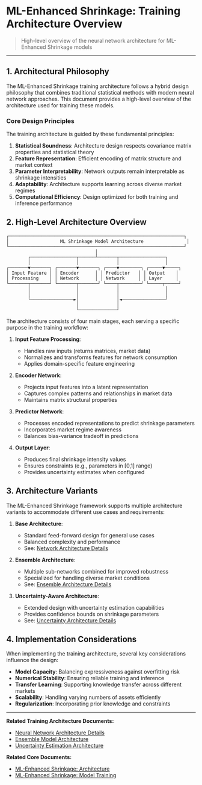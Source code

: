 # ML-Enhanced Shrinkage: Training Architecture Overview

> High-level overview of the neural network architecture for ML-Enhanced Shrinkage models

---

## 1. Architectural Philosophy

The ML-Enhanced Shrinkage training architecture follows a hybrid design philosophy that combines traditional statistical methods with modern neural network approaches. This document provides a high-level overview of the architecture used for training these models.

### Core Design Principles

The training architecture is guided by these fundamental principles:

1. **Statistical Soundness**: Architecture design respects covariance matrix properties and statistical theory
2. **Feature Representation**: Efficient encoding of matrix structure and market context
3. **Parameter Interpretability**: Network outputs remain interpretable as shrinkage intensities
4. **Adaptability**: Architecture supports learning across diverse market regimes
5. **Computational Efficiency**: Design optimized for both training and inference performance

## 2. High-Level Architecture Overview

```
┌─────────────────────────────────────────────────────────────────┐
│                   ML Shrinkage Model Architecture                │
└─────────────────────────────────────────────────────────────────┘
                                 │
        ┌─────────────────┬──────┴───────┬─────────────────┐
        │                 │              │                 │
┌───────▼───────┐ ┌───────▼───────┐ ┌────▼────────┐ ┌─────▼─────┐
│ Input Feature │ │ Encoder      │ │ Predictor   │ │ Output    │
│ Processing    │ │ Network      │ │ Network     │ │ Layer     │
└───────┬───────┘ └───────┬───────┘ └────┬────────┘ └─────┬─────┘
        │                 │              │                 │
        │                 │              │                 │
        └────────────────►│              │◄────────────────┘
                          │              │
                          └──────────────┘
```

The architecture consists of four main stages, each serving a specific purpose in the training workflow:

1. **Input Feature Processing**: 
   * Handles raw inputs (returns matrices, market data)
   * Normalizes and transforms features for network consumption
   * Applies domain-specific feature engineering

2. **Encoder Network**:
   * Projects input features into a latent representation
   * Captures complex patterns and relationships in market data
   * Maintains matrix structural properties

3. **Predictor Network**:
   * Processes encoded representations to predict shrinkage parameters
   * Incorporates market regime awareness 
   * Balances bias-variance tradeoff in predictions

4. **Output Layer**:
   * Produces final shrinkage intensity values
   * Ensures constraints (e.g., parameters in [0,1] range)
   * Provides uncertainty estimates when configured

## 3. Architecture Variants

The ML-Enhanced Shrinkage framework supports multiple architecture variants to accommodate different use cases and requirements:

1. **Base Architecture**:
   * Standard feed-forward design for general use cases
   * Balanced complexity and performance
   * See: [Network Architecture Details](./ml-shrinkage-training-architecture-network.md)

2. **Ensemble Architecture**:
   * Multiple sub-networks combined for improved robustness
   * Specialized for handling diverse market conditions
   * See: [Ensemble Architecture Details](./ml-shrinkage-training-architecture-ensemble.md)

3. **Uncertainty-Aware Architecture**:
   * Extended design with uncertainty estimation capabilities
   * Provides confidence bounds on shrinkage parameters
   * See: [Uncertainty Architecture Details](./ml-shrinkage-training-architecture-uncertainty.md)

## 4. Implementation Considerations

When implementing the training architecture, several key considerations influence the design:

* **Model Capacity**: Balancing expressiveness against overfitting risk
* **Numerical Stability**: Ensuring reliable training and inference
* **Transfer Learning**: Supporting knowledge transfer across different markets
* **Scalability**: Handling varying numbers of assets efficiently
* **Regularization**: Incorporating prior knowledge and constraints

---

**Related Training Architecture Documents:**
* [Neural Network Architecture Details](./ml-shrinkage-training-architecture-network.md)
* [Ensemble Model Architecture](./ml-shrinkage-training-architecture-ensemble.md)
* [Uncertainty Estimation Architecture](./ml-shrinkage-training-architecture-uncertainty.md)

**Related Core Documents:**
* [ML-Enhanced Shrinkage: Architecture](./ml-shrinkage-architecture.md)
* [ML-Enhanced Shrinkage: Model Training](./ml-shrinkage-training.md)